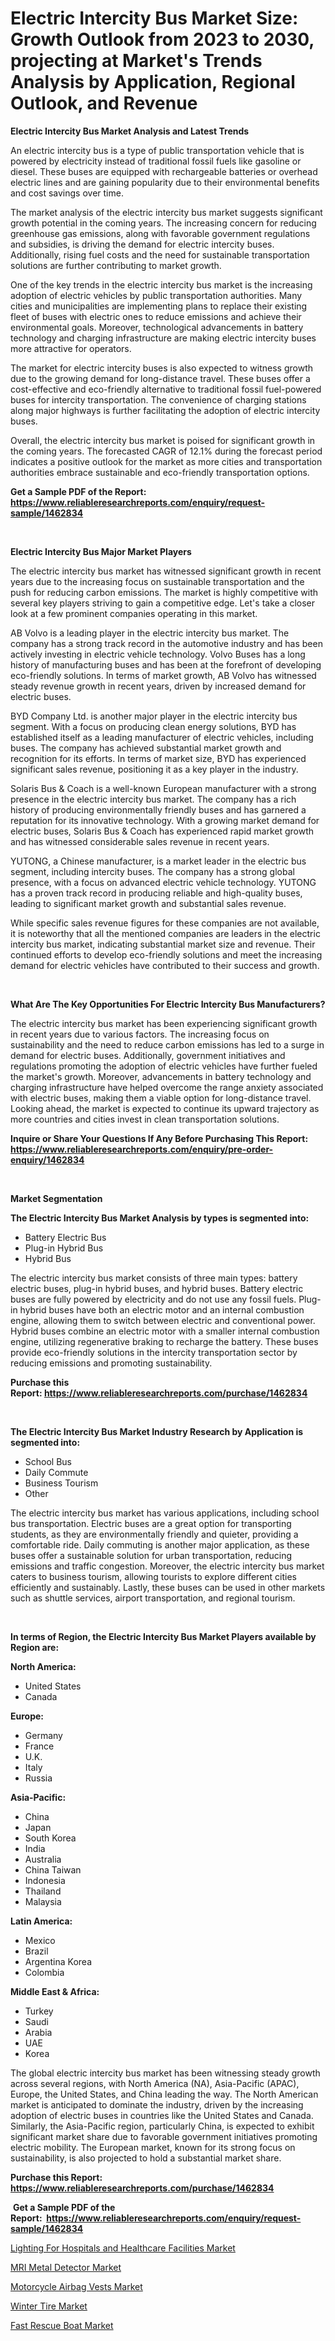<p><h1>Electric Intercity Bus Market Size: Growth Outlook from 2023 to 2030, projecting at Market's Trends Analysis by Application, Regional Outlook, and Revenue</h1></p><p><strong>Electric Intercity Bus Market Analysis and Latest Trends</strong></p>
<p><p>An electric intercity bus is a type of public transportation vehicle that is powered by electricity instead of traditional fossil fuels like gasoline or diesel. These buses are equipped with rechargeable batteries or overhead electric lines and are gaining popularity due to their environmental benefits and cost savings over time.</p><p>The market analysis of the electric intercity bus market suggests significant growth potential in the coming years. The increasing concern for reducing greenhouse gas emissions, along with favorable government regulations and subsidies, is driving the demand for electric intercity buses. Additionally, rising fuel costs and the need for sustainable transportation solutions are further contributing to market growth.</p><p>One of the key trends in the electric intercity bus market is the increasing adoption of electric vehicles by public transportation authorities. Many cities and municipalities are implementing plans to replace their existing fleet of buses with electric ones to reduce emissions and achieve their environmental goals. Moreover, technological advancements in battery technology and charging infrastructure are making electric intercity buses more attractive for operators.</p><p>The market for electric intercity buses is also expected to witness growth due to the growing demand for long-distance travel. These buses offer a cost-effective and eco-friendly alternative to traditional fossil fuel-powered buses for intercity transportation. The convenience of charging stations along major highways is further facilitating the adoption of electric intercity buses.</p><p>Overall, the electric intercity bus market is poised for significant growth in the coming years. The forecasted CAGR of 12.1% during the forecast period indicates a positive outlook for the market as more cities and transportation authorities embrace sustainable and eco-friendly transportation options.</p></p>
<p><strong>Get a Sample PDF of the Report:&nbsp; <a href="https://www.reliableresearchreports.com/enquiry/request-sample/1462834">https://www.reliableresearchreports.com/enquiry/request-sample/1462834</a></strong></p>
<p>&nbsp;</p>
<p><strong>Electric Intercity Bus Major Market Players</strong></p>
<p><p>The electric intercity bus market has witnessed significant growth in recent years due to the increasing focus on sustainable transportation and the push for reducing carbon emissions. The market is highly competitive with several key players striving to gain a competitive edge. Let's take a closer look at a few prominent companies operating in this market.</p><p>AB Volvo is a leading player in the electric intercity bus market. The company has a strong track record in the automotive industry and has been actively investing in electric vehicle technology. Volvo Buses has a long history of manufacturing buses and has been at the forefront of developing eco-friendly solutions. In terms of market growth, AB Volvo has witnessed steady revenue growth in recent years, driven by increased demand for electric buses.</p><p>BYD Company Ltd. is another major player in the electric intercity bus segment. With a focus on producing clean energy solutions, BYD has established itself as a leading manufacturer of electric vehicles, including buses. The company has achieved substantial market growth and recognition for its efforts. In terms of market size, BYD has experienced significant sales revenue, positioning it as a key player in the industry.</p><p>Solaris Bus & Coach is a well-known European manufacturer with a strong presence in the electric intercity bus market. The company has a rich history of producing environmentally friendly buses and has garnered a reputation for its innovative technology. With a growing market demand for electric buses, Solaris Bus & Coach has experienced rapid market growth and has witnessed considerable sales revenue in recent years.</p><p>YUTONG, a Chinese manufacturer, is a market leader in the electric bus segment, including intercity buses. The company has a strong global presence, with a focus on advanced electric vehicle technology. YUTONG has a proven track record in producing reliable and high-quality buses, leading to significant market growth and substantial sales revenue.</p><p>While specific sales revenue figures for these companies are not available, it is noteworthy that all the mentioned companies are leaders in the electric intercity bus market, indicating substantial market size and revenue. Their continued efforts to develop eco-friendly solutions and meet the increasing demand for electric vehicles have contributed to their success and growth.</p></p>
<p>&nbsp;</p>
<p><strong>What Are The Key Opportunities For Electric Intercity Bus Manufacturers?</strong></p>
<p><p>The electric intercity bus market has been experiencing significant growth in recent years due to various factors. The increasing focus on sustainability and the need to reduce carbon emissions has led to a surge in demand for electric buses. Additionally, government initiatives and regulations promoting the adoption of electric vehicles have further fueled the market's growth. Moreover, advancements in battery technology and charging infrastructure have helped overcome the range anxiety associated with electric buses, making them a viable option for long-distance travel. Looking ahead, the market is expected to continue its upward trajectory as more countries and cities invest in clean transportation solutions.</p></p>
<p><strong>Inquire or Share Your Questions If Any Before Purchasing This Report: <a href="https://www.reliableresearchreports.com/enquiry/pre-order-enquiry/1462834">https://www.reliableresearchreports.com/enquiry/pre-order-enquiry/1462834</a></strong></p>
<p>&nbsp;</p>
<p><strong>Market Segmentation</strong></p>
<p><strong>The Electric Intercity Bus Market Analysis by types is segmented into:</strong></p>
<p><ul><li>Battery Electric Bus</li><li>Plug-in Hybrid Bus</li><li>Hybrid Bus</li></ul></p>
<p><p>The electric intercity bus market consists of three main types: battery electric buses, plug-in hybrid buses, and hybrid buses. Battery electric buses are fully powered by electricity and do not use any fossil fuels. Plug-in hybrid buses have both an electric motor and an internal combustion engine, allowing them to switch between electric and conventional power. Hybrid buses combine an electric motor with a smaller internal combustion engine, utilizing regenerative braking to recharge the battery. These buses provide eco-friendly solutions in the intercity transportation sector by reducing emissions and promoting sustainability.</p></p>
<p><strong>Purchase this Report:&nbsp;<a href="https://www.reliableresearchreports.com/purchase/1462834">https://www.reliableresearchreports.com/purchase/1462834</a></strong></p>
<p>&nbsp;</p>
<p><strong>The Electric Intercity Bus Market Industry Research by Application is segmented into:</strong></p>
<p><ul><li>School Bus</li><li>Daily Commute</li><li>Business Tourism</li><li>Other</li></ul></p>
<p><p>The electric intercity bus market has various applications, including school bus transportation. Electric buses are a great option for transporting students, as they are environmentally friendly and quieter, providing a comfortable ride. Daily commuting is another major application, as these buses offer a sustainable solution for urban transportation, reducing emissions and traffic congestion. Moreover, the electric intercity bus market caters to business tourism, allowing tourists to explore different cities efficiently and sustainably. Lastly, these buses can be used in other markets such as shuttle services, airport transportation, and regional tourism.</p></p>
<p>&nbsp;</p>
<p><strong>In terms of Region, the Electric Intercity Bus Market Players available by Region are:</strong></p>
<p>
    <p> <strong> North America: </strong>
        <ul>
            <li>United States</li>
            <li>Canada</li>
        </ul>
        </p> 
    <p> <strong> Europe: </strong>
        <ul>
            <li>Germany</li>
            <li>France</li>
            <li>U.K.</li>
            <li>Italy</li>
            <li>Russia</li>
        </ul>
        </p> 
    <p> <strong> Asia-Pacific: </strong>
        <ul>
            <li>China</li>
            <li>Japan</li>
            <li>South Korea</li>
            <li>India</li>
            <li>Australia</li>
            <li>China Taiwan</li>
            <li>Indonesia</li>
            <li>Thailand</li>
            <li>Malaysia</li>
        </ul>
        </p> 
    <p> <strong> Latin America: </strong>
        <ul>
            <li>Mexico</li>
            <li>Brazil</li>
            <li>Argentina Korea</li>
            <li>Colombia</li>
        </ul>
        </p> 
    <p> <strong> Middle East & Africa: </strong>
        <ul>
            <li>Turkey</li>
            <li>Saudi</li>
            <li>Arabia</li>
            <li>UAE</li>
            <li>Korea</li>
        </ul>
    </p>
    </p>
<p><p>The global electric intercity bus market has been witnessing steady growth across several regions, with North America (NA), Asia-Pacific (APAC), Europe, the United States, and China leading the way. The North American market is anticipated to dominate the industry, driven by the increasing adoption of electric buses in countries like the United States and Canada. Similarly, the Asia-Pacific region, particularly China, is expected to exhibit significant market share due to favorable government initiatives promoting electric mobility. The European market, known for its strong focus on sustainability, is also projected to hold a substantial market share.</p></p>
<p><strong>Purchase this Report: <a href="https://www.reliableresearchreports.com/purchase/1462834">https://www.reliableresearchreports.com/purchase/1462834</a></strong></p>
<p>&nbsp;<strong>Get a Sample PDF of the Report:&nbsp;&nbsp;<a href="https://www.reliableresearchreports.com/enquiry/request-sample/1462834">https://www.reliableresearchreports.com/enquiry/request-sample/1462834</a></strong></p>
<p><strong></strong></p>
<p><p><a href="https://medium.com/@andrewhills1925/lighting-for-hospitals-and-healthcare-facilities-market-focuses-on-market-share-size-and-projected-ac1590f1ba49">Lighting For Hospitals and Healthcare Facilities Market</a></p><p><a href="https://www.linkedin.com/pulse/mri-metal-detector-market-size-share-amp-trends-analysis-m2lwe/">MRI Metal Detector Market</a></p><p><a href="https://medium.com/@leliajewess/motorcycle-airbag-vests-market-size-market-outlook-and-market-forecast-2023-to-2030-e8b2eb5b091c">Motorcycle Airbag Vests Market</a></p><p><a href="https://github.com/abdelrhmankishk22/Market-Research-Report-List-1/blob/main/winter-tire-market.md">Winter Tire Market</a></p><p><a href="https://github.com/maliyahmorrow6654/Market-Research-Report-List-1/blob/main/fast-rescue-boat-market.md">Fast Rescue Boat Market</a></p></p>